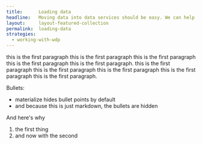 ```yaml
---
title:      Loading data
headline:   Moving data into data services should be easy. We can help.
layout:     layout-featured-collection
permalink:  loading-data
strategies: 
  - working-with-wdp
---
```


this is the first paragraph this is the first paragraph this is the first paragraph this is the first paragraph this is the first paragraph. this is the first paragraph this is the first paragraph this is the first paragraph this is the first paragraph this is the first paragraph.

Bullets:
- materialize hides bullet points by default
- and because this is just markdown, the bullets are hidden

And here's why

1. the first thing
2. and now with the second